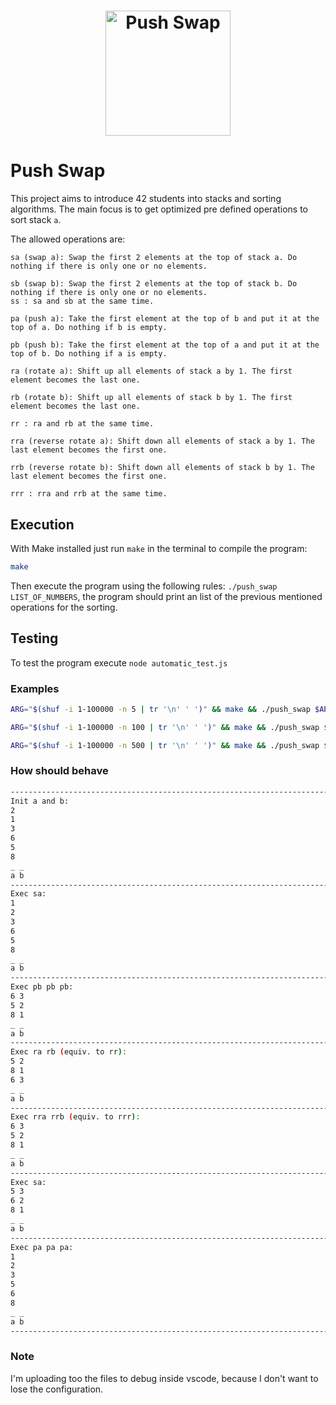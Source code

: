 <h1 align="center">
    <img alt="Push Swap" src="https://game.42sp.org.br/static/assets/achievements/push_swape.png" width="200px" />
</h1>

# Push Swap

This project aims to introduce 42 students into stacks and sorting algorithms. The main focus is to get optimized pre defined operations to sort stack `a`.

The allowed operations are:

```
sa (swap a): Swap the first 2 elements at the top of stack a. Do nothing if there is only one or no elements.

sb (swap b): Swap the first 2 elements at the top of stack b. Do nothing if there is only one or no elements.
ss : sa and sb at the same time.

pa (push a): Take the first element at the top of b and put it at the top of a. Do nothing if b is empty.

pb (push b): Take the first element at the top of a and put it at the top of b. Do nothing if a is empty.

ra (rotate a): Shift up all elements of stack a by 1. The first element becomes the last one.

rb (rotate b): Shift up all elements of stack b by 1. The first element becomes the last one.

rr : ra and rb at the same time.

rra (reverse rotate a): Shift down all elements of stack a by 1. The last element becomes the first one.

rrb (reverse rotate b): Shift down all elements of stack b by 1. The last element becomes the first one.

rrr : rra and rrb at the same time.
```

## Execution

With Make installed just run `make` in the terminal to compile the program:
```bash
make
```

Then execute the program using the following rules:
`./push_swap LIST_OF_NUMBERS`, the program should print an list of the previous mentioned operations for the sorting.

## Testing
To test the program execute `node automatic_test.js`

### Examples

```bash
ARG="$(shuf -i 1-100000 -n 5 | tr '\n' ' ')" && make && ./push_swap $ARG
```
```bash
ARG="$(shuf -i 1-100000 -n 100 | tr '\n' ' ')" && make && ./push_swap $ARG
```
```bash
ARG="$(shuf -i 1-100000 -n 500 | tr '\n' ' ')" && make && ./push_swap $ARG
```


### How should behave
```bash
----------------------------------------------------------------------------------------------------------
Init a and b:
2
1
3
6
5
8
_ _
a b
----------------------------------------------------------------------------------------------------------
Exec sa:
1
2
3
6
5
8
_ _
a b
----------------------------------------------------------------------------------------------------------
Exec pb pb pb:
6 3
5 2
8 1
_ _
a b
----------------------------------------------------------------------------------------------------------
Exec ra rb (equiv. to rr):
5 2
8 1
6 3
_ _
a b
----------------------------------------------------------------------------------------------------------
Exec rra rrb (equiv. to rrr):
6 3
5 2
8 1
_ _
a b
----------------------------------------------------------------------------------------------------------
Exec sa:
5 3
6 2
8 1
_ _
a b
----------------------------------------------------------------------------------------------------------
Exec pa pa pa:
1
2
3
5
6
8
_ _
a b
----------------------------------------------------------------------------------------------------------
```

### Note

I'm uploading too the files to debug inside vscode, because I don't want to lose the configuration.

